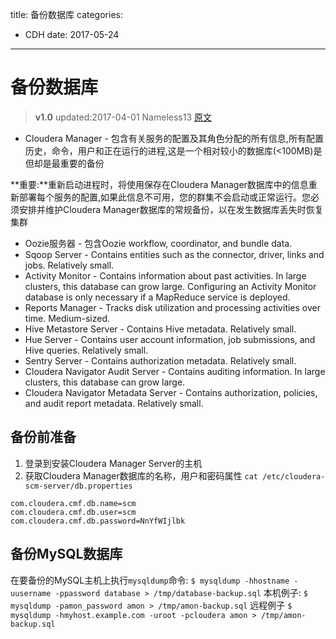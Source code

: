 title: 备份数据库
categories: 
- CDH
date: 2017-05-24
---

# 备份数据库
>**v1.0** updated:2017-04-01 Nameless13
>[原文](https://www.cloudera.com/documentation/enterprise/latest/topics/cm_ag_backup_dbs.html)

- Cloudera Manager - 包含有关服务的配置及其角色分配的所有信息,所有配置历史，命令，用户和正在运行的进程,这是一个相对较小的数据库(<100MB)是但却是最重要的备份

**重要:**重新启动进程时，将使用保存在Cloudera Manager数据库中的信息重新部署每个服务的配置,如果此信息不可用，您的群集不会启动或正常运行。您必须安排并维护Cloudera Manager数据库的常规备份，以在发生数据库丢失时恢复集群

- Oozie服务器 - 包含Oozie workflow, coordinator, and bundle data. 
- Sqoop Server - Contains entities such as the connector, driver, links and jobs. Relatively small.
- Activity Monitor - Contains information about past activities. In large clusters, this database can grow large. Configuring an Activity Monitor database is only necessary if a MapReduce service is deployed.
- Reports Manager - Tracks disk utilization and processing activities over time. Medium-sized.
- Hive Metastore Server - Contains Hive metadata. Relatively small.
- Hue Server - Contains user account information, job submissions, and Hive queries. Relatively small.
- Sentry Server - Contains authorization metadata. Relatively small.
- Cloudera Navigator Audit Server - Contains auditing information. In large clusters, this database can grow large.
- Cloudera Navigator Metadata Server - Contains authorization, policies, and audit report metadata. Relatively small.

## 备份前准备
1. 登录到安装Cloudera Manager Server的主机
2. 获取Cloudera Manager数据库的名称，用户和密码属性 `cat /etc/cloudera-scm-server/db.properties`
```
com.cloudera.cmf.db.name=scm
com.cloudera.cmf.db.user=scm
com.cloudera.cmf.db.password=NnYfWIjlbk
```

## 备份MySQL数据库
在要备份的MySQL主机上执行`mysqldump`命令:
`$ mysqldump -hhostname -uusername -ppassword database > /tmp/database-backup.sql`
本机例子:
`$ mysqldump -pamon_password amon > /tmp/amon-backup.sql`
远程例子
`$ mysqldump -hmyhost.example.com -uroot -pcloudera amon > /tmp/amon-backup.sql`
